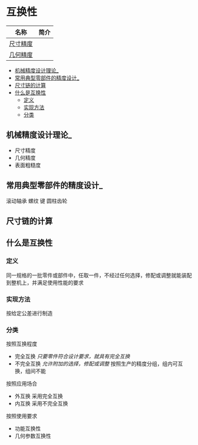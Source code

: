 # 互换性

| 名称 | 简介 |
| - | - |
| [尺寸精度](Unit2.md) | | 
| [几何精度](Unit3.md) | | 
 
* [机械精度设计理论_](#机械精度设计理论_)
* [常用典型零部件的精度设计_](#常用典型零部件的精度设计_)
* [尺寸链的计算](#尺寸链的计算)
* [什么是互换性](#什么是互换性)
  * [定义](#定义)
  * [实现方法](#实现方法)
  * [分类](#分类)

## 机械精度设计理论_

* 尺寸精度
* 几何精度
* 表面粗糙度

## 常用典型零部件的精度设计_

滚动轴承 螺纹 键 圆柱齿轮

## 尺寸链的计算

## 什么是互换性

### 定义

同一规格的一批零件或部件中，任取一件，不经过任何选择，修配或调整就能装配到整机上，并满足使用性能的要求

### 实现方法

按给定公差进行制造

### 分类

按照互换程度

* 完全互换 *只要零件符合设计要求，就具有完全互换*
* 不完全互换 *允许附加的选择，修配或调整* 按照生产的精度分组，组内可互换，组间不能

按照应用场合

* 外互换 采用完全互换
* 内互换 采用不完全互换

按照使用要求

* 功能互换性
* 几何参数互换性
